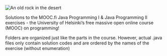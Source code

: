 ![An old rock in the desert](https://i.imgur.com/li0AlIH.png)

Solutions to the MOOC.fi Java Programming I & Java Programming II exercises - the University of Helsinki’s free massive open online course (MOOC) on programming!

Folders are organized just like the parts in the course. However, actual .java files only contain solution codes and are ordered by the names of the exercise (without enumeration)
